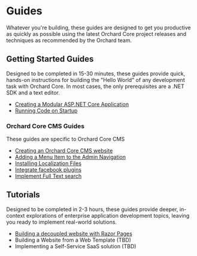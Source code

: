 # Guides

Whatever you're building, these guides are designed to get you productive as quickly as possible using the latest Orchard Core project releases and techniques as recommended by the Orchard team.

## Getting Started Guides

Designed to be completed in 15-30 minutes, these guides provide quick, hands-on instructions for building the "Hello World" of any development task with Orchard Core. In most cases, the only prerequisites are a .NET SDK and a text editor.

- [Creating a Modular ASP.NET Core Application](create-modular-application-mvc)
- [Running Code on Startup](run-code-on-startup)

### Orchard Core CMS Guides

These guides are specific to Orchard Core CMS

- [Creating an Orchard Core CMS website](create-cms-application)
- [Adding a Menu Item to the Admin Navigation](add-admin-menu)
- [Installing Localization Files](install-localization-files)
- [Integrate facebook plugins](integrate-facebook-plugins)
- [Implement Full Text search](implement-fulltext-search)

## Tutorials

Designed to be completed in 2-3 hours, these guides provide deeper, in-context explorations of enterprise application development topics, leaving you ready to implement real-world solutions.

- [Building a decoupled website with Razor Pages](decoupled-cms)
- Building a Website from a Web Template (TBD)
- Implementing a Self-Service SaaS solution (TBD)
